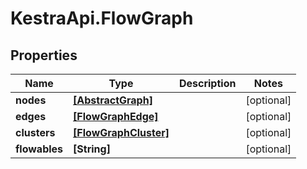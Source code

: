 # KestraApi.FlowGraph

## Properties

Name | Type | Description | Notes
------------ | ------------- | ------------- | -------------
**nodes** | [**[AbstractGraph]**](AbstractGraph.md) |  | [optional] 
**edges** | [**[FlowGraphEdge]**](FlowGraphEdge.md) |  | [optional] 
**clusters** | [**[FlowGraphCluster]**](FlowGraphCluster.md) |  | [optional] 
**flowables** | **[String]** |  | [optional] 


